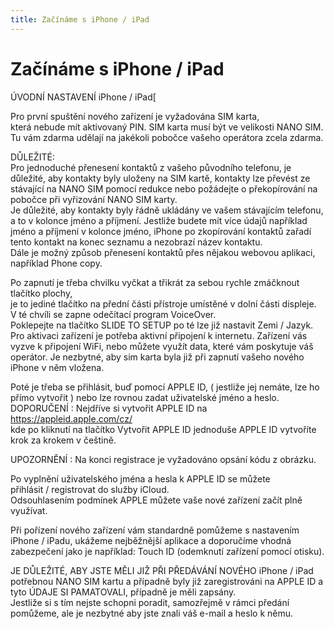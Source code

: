```yaml
---
title: Začínáme s iPhone / iPad
---
```

# Začínáme s iPhone / iPad

ÚVODNÍ NASTAVENÍ iPhone / iPad\[  
  
Pro první spuštění nového zařízení je vyžadována SIM karta,  
která nebude mít aktivovaný PIN. SIM karta musí být ve velikosti NANO SIM.  
Tu vám zdarma udělají na jakékoli pobočce vašeho operátora zcela zdarma.  
  
DŮLEŽITÉ:  
Pro jednoduché přenesení kontaktů z vašeho původního telefonu, je důležité, aby kontakty byly uloženy na SIM kartě, kontakty lze převést ze stávající na NANO SIM pomocí redukce nebo požádejte o překopírování na pobočce při vyřizování NANO SIM karty.  
Je důležité, aby kontakty byly řádně ukládány ve vašem stávajícím telefonu, a to v kolonce jméno a příjmení. Jestliže budete mít více údajů například jméno a příjmení v kolonce jméno, iPhone po zkopírování kontaktů zařadí tento kontakt na konec seznamu a nezobrazí název kontaktu.  
Dále je možný způsob přenesení kontaktů přes nějakou webovou aplikaci, například Phone copy.  
  
Po zapnutí je třeba chvilku vyčkat a třikrát za sebou rychle zmáčknout tlačítko plochy,  
je to jediné tlačítko na přední části přístroje umístěné v dolní části displeje.  
V té chvíli se zapne odečítací program VoiceOver.  
Poklepejte na tlačítko SLIDE TO SETUP po té lze již nastavit Zemi / Jazyk.  
Pro aktivaci zařízení je potřeba aktivní připojení k internetu. Zařízení vás vyzve k připojení WiFi, nebo můžete využít data, které vám poskytuje váš operátor. Je nezbytné, aby sim karta byla již při zapnutí vašeho nového iPhone v něm vložena.  
  
Poté je třeba se přihlásit, buď pomocí APPLE ID, ( jestliže jej nemáte, lze ho přímo vytvořit ) nebo lze rovnou zadat uživatelské jméno a heslo.  
DOPORUČENÍ : Nejdříve si vytvořit APPLE ID na  
https://appleid.apple.com/cz/  
kde po kliknutí na tlačítko Vytvořit APPLE ID jednoduše APPLE ID vytvoříte  
krok za krokem v češtině.  
  
UPOZORNĚNÍ : Na konci registrace je vyžadováno opsání kódu z obrázku.  
  
Po vyplnění uživatelského jména a hesla k APPLE ID se můžete  
přihlásit / registrovat do služby iCloud.  
Odsouhlasením podmínek APPLE můžete vaše nové zařízení začít plně využívat.  
  
Při pořízení nového zařízení vám standardně pomůžeme s nastavením iPhone / iPadu, ukážeme nejběžnější aplikace a doporučíme vhodná zabezpečení jako je například: Touch ID (odemknutí zařízení pomocí otisku).  
  
JE DŮLEŽITÉ, ABY JSTE MĚLI JIŽ PŘI PŘEDÁVÁNÍ NOVÉHO iPhone / iPad potřebnou NANO SIM kartu a případně byly již zaregistrováni na APPLE ID a tyto ÚDAJE SI PAMATOVALI, případně je měli zapsány.  
Jestliže si s tím nejste schopni poradit, samozřejmě v rámci předání pomůžeme, ale je nezbytné aby jste znali váš e-mail a heslo k němu.
